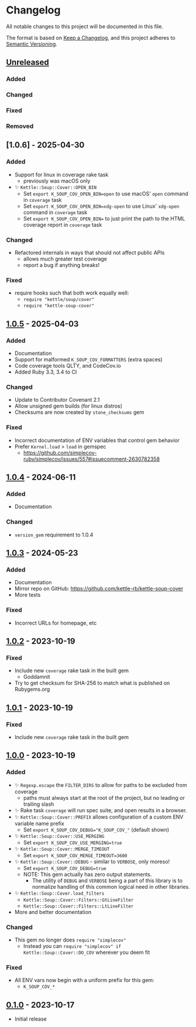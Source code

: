 # Changelog

All notable changes to this project will be documented in this file.

The format is based on [Keep a Changelog](https://keepachangelog.com/en/1.0.0/),
and this project adheres to [Semantic Versioning](https://semver.org/spec/v2.0.0.html).

## [Unreleased]
### Added
### Changed
### Fixed
### Removed

## [1.0.6] - 2025-04-30
### Added
- Support for linux in coverage rake task
  - previously was macOS only
- ✨ `Kettle::Soup::Cover::OPEN_BIN`
  - Set `export K_SOUP_COV_OPEN_BIN=open` to use macOS' `open` command in `coverage` task
  - Set `export K_SOUP_COV_OPEN_BIN=xdg-open` to use Linux' `xdg-open` command in `coverage` task
  - Set `export K_SOUP_COV_OPEN_BIN=` to just print the path to the HTML coverage report in `coverage` task
### Changed
- Refactored internals in ways that should not affect public APIs
  - allows much greater test coverage
  - report a bug if anything breaks!
### Fixed
- require hooks such that both work equally well:
  - `require "kettle/soup/cover"`
  - `require "kettle-soup-cover"`

## [1.0.5] - 2025-04-03
### Added
- Documentation
- Support for malformed `K_SOUP_COV_FORMATTERS` (extra spaces)
- Code coverage tools QLTY, and CodeCov.io
- Added Ruby 3.3, 3.4 to CI
### Changed
- Update to Contributor Covenant 2.1
- Allow unsigned gem builds (for linux distros)
- Checksums are now created by `stone_checksums` gem
### Fixed
- Incorrect documentation of ENV variables that control gem behavior
- Prefer `Kernel.load` > `load` in gemspec
  - https://github.com/simplecov-ruby/simplecov/issues/557#issuecomment-2630782358

## [1.0.4] - 2024-06-11
### Added
- Documentation
### Changed
- `version_gem` requirement to 1.0.4

## [1.0.3] - 2024-05-23
### Added
- Documentation
- Mirror repo on GitHub: https://github.com/kettle-rb/kettle-soup-cover
- More tests
### Fixed
- Incorrect URLs for homepage, etc

## [1.0.2] - 2023-10-19
### Fixed
- Include new `coverage` rake task in the built gem
  - Goddamnit
- Try to get checksum for SHA-256 to match what is published on Rubygems.org

## [1.0.1] - 2023-10-19
### Fixed
- Include new `coverage` rake task in the built gem

## [1.0.0] - 2023-10-19
### Added
- ✨ `Regexp.escape` the `FILTER_DIRS` to allow for paths to be excluded from coverage
  - paths must always start at the root of the project, but no leading or trailing slash
- ✨ Rake task `coverage` will run spec suite, and open results in a browser.
- ✨ `Kettle::Soup::Cover::PREFIX` allows configuration of a custom ENV variable name prefix
  - Set `export K_SOUP_COV_DEBUG="K_SOUP_COV_"` (default shown)
- ✨ `Kettle::Soup::Cover::USE_MERGING`
  - Set `export K_SOUP_COV_USE_MERGING=true`
- ✨ `Kettle::Soup::Cover::MERGE_TIMEOUT`
  - Set `export K_SOUP_COV_MERGE_TIMEOUT=3600`
- ✨ `Kettle::Soup::Cover::DEBUG` - similar to `VERBOSE`, only moreso!
  - Set `export K_SOUP_COV_DEBUG=true`
  - NOTE: This gem actually has zero output statements.
    - The utility of `DEBUG` and `VERBOSE` being a part of this library is
      to normalize handling of this common logical need in other libraries.
- ✨ `Kettle::Soup::Cover.load_filters`
  - `Kettle::Soup::Cover::Filters::GtLineFilter`
  - `Kettle::Soup::Cover::Filters::LtLineFilter`
- More and better documentation
### Changed
- This gem no longer does `require "simplecov"`
  - Instead you can `require "simplecov" if Kettle::Soup::Cover::DO_COV` wherever you deem fit
### Fixed
- All ENV vars now begin with a uniform prefix for this gem:
  - `K_SOUP_COV_*`

## [0.1.0] - 2023-10-17
- Initial release

[Unreleased]: https://gitlab.com/kettle-rb/kettle-soup-cover/-/compare/v1.0.5...HEAD
[1.0.5]: https://gitlab.com/kettle-rb/kettle-soup-cover/-/compare/v1.0.4...v1.0.5
[1.0.4]: https://gitlab.com/kettle-rb/kettle-soup-cover/-/compare/v1.0.3...v1.0.4
[1.0.3]: https://gitlab.com/kettle-rb/kettle-soup-cover/-/compare/v1.0.2...v1.0.3
[1.0.2]: https://gitlab.com/kettle-rb/kettle-soup-cover/-/compare/v1.0.1...v1.0.2
[1.0.1]: https://gitlab.com/kettle-rb/kettle-soup-cover/-/compare/v1.0.0...v1.0.1
[1.0.0]: https://gitlab.com/kettle-rb/kettle-soup-cover/-/compare/v0.1.0...v1.0.0
[0.1.0]: https://gitlab.com/kettle-rb/kettle-soup-cover/-/compare/97ddbbca309b87c7f6eed0137b08cad74ec81235...v0.1.0
